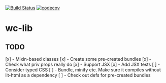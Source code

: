 [![Build Status](https://travis-ci.org/SanderRonde/wc-lib.svg?branch=master)](https://travis-ci.org/SanderRonde/wc-lib)
[![codecov](https://codecov.io/gh/SanderRonde/wc-lib/branch/master/graph/badge.svg)](https://codecov.io/gh/SanderRonde/wc-lib)

# wc-lib

## TODO

[x] - Mixin-based classes
[x] - Create some pre-created bundles
[x] - Check what priv props really do
[x] - Support JSX
[x] - Add JSX tests
[ ] - Consider typed CSS
[ ] - Bundle, minify etc. Make sure it compiles without lit-html as a dependency
[ ] - Check out defs for pre-created bundles